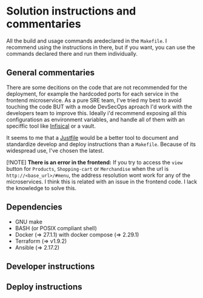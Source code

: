 # Solution instructions and commentaries

All the build and usage commands aredeclared in the `Makefile`. I recommend
using the instructions in there, but if you want, you can use the commands
declared there and run them individually.

## General commentaries

There are some decitions on the code that are not recommended for the
deployment, for example the hardcoded ports for each service in the frontend
microservice. As a pure SRE team, I've tried my best to avoid touching the code
BUT with a mode DevSecOps aproach I'd work with the developers team to improve
this. Ideally i'd recommend exposing all this configuratiosn as environment
variables, and handle all of them with an speciffic tool like
[Infisical](https://infisical.com/) or a vault.

It seems to me that a [Justfile](https://github.com/casey/just) would be a
better tool to document and standardize develop and deploy instructions than a
`Makefile`. Because of its widespread use, I've chosen the latest.

[!NOTE]
**There is an error in the frontend:** If you try to access the `view` button
for `Products`, `Shopping-cart` or `Merchandise` when the url is
`http://<base_url>/#menu`, the address resolution wont work for any of the
microservices. I think this is related with an issue in the frontend code. I
lack the knowledge to solve this.


## Dependencies

- GNU make
- BASH (or POSIX compliant shell)
- Docker (=> 27.1.1) with docker compose (=> 2.29.1)
- Terraform (=> v1.9.2)
- Ansible (=> 2.17.2)


## Developer instructions


## Deploy instructions
